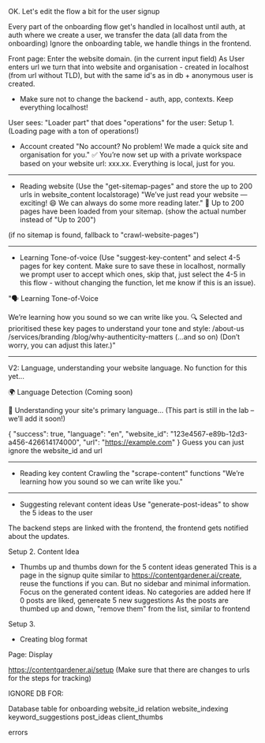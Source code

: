 OK. Let's edit the flow a bit for the user signup

Every part of the onboarding flow get's handled in localhost until auth, at auth where we create a user, we transfer the data (all data from the onboarding)
Ignore the onboarding table, we handle things in the frontend.

Front page: Enter the website domain. (in the current input field)
As User enters url we turn that into website and organisation - created in localhost (from url without TLD), but with the same id's as in db + anonymous user is created.

- Make sure not to change the backend - auth, app, contexts. Keep everything localhost!

User sees: "Loader part" that does "operations" for the user:
Setup 1. (Loading page with a ton of operations!)
- Account created
"No account? No problem! We made a quick site and organisation for you."
✅ You’re now set up with a private workspace based on your website url: xxx.xx. Everything is local, just for you.

---

- Reading website 
(Use the "get-sitemap-pages" and store the up to 200 urls in website_content localstorage)
"We’ve just read your website — exciting! 😄 We can always do some more reading later."
🧠 Up to 200 pages have been loaded from your sitemap. (show the actual number instead of "Up to 200")

(if no sitemap is found, fallback to "crawl-website-pages")

---

- Learning Tone-of-voice
(Use "suggest-key-content" and select 4-5 pages for key content. Make sure to save these in localhost, normally we prompt user to accept which ones, skip that, just select the 4-5 in this flow - without changing the function, let me know if this is an issue). 

"🗣️ Learning Tone-of-Voice

We’re learning how you sound so we can write like you.
🔍 Selected and prioritised these key pages to understand your tone and style:
/about-us
/services/branding
/blog/why-authenticity-matters
(...and so on)
(Don’t worry, you can adjust this later.)"

---

V2: Language, understanding your website language. No function for this yet...

🌍 Language Detection (Coming soon)

🧪 Understanding your site's primary language...
(This part is still in the lab – we’ll add it soon!)

{
  "success": true,
  "language": "en",
  "website_id": "123e4567-e89b-12d3-a456-426614174000",
  "url": "https://example.com"
}
Guess you can just ignore the website_id and url

---

- Reading key content
Crawling the "scrape-content" functions 
"We’re learning how you sound so we can write like you."

---

- Suggesting relevant content ideas
Use "generate-post-ideas" to show the 5 ideas to the user



The backend steps are linked with the frontend, the frontend gets notified about the updates. 

Setup 2. Content Idea
- Thumbs up and thumbs down for the 5 content ideas generated
This is a page in the signup quite similar to https://contentgardener.ai/create, reuse the functions if you can. But no sidebar and minimal information. Focus on the generated content ideas. No categories are added here
If 0 posts are liked, genereate 5 new suggestions
As the posts are thumbed up and down, "remove them" from the list, similar to frontend

Setup 3. 

- Creating blog format


Page: Display 

https://contentgardener.ai/setup (Make sure that there are changes to urls for the steps for tracking)




IGNORE DB FOR:

Database table for onboarding 
website_id relation
website_indexing
keyword_suggestions
post_ideas
client_thumbs

errors

